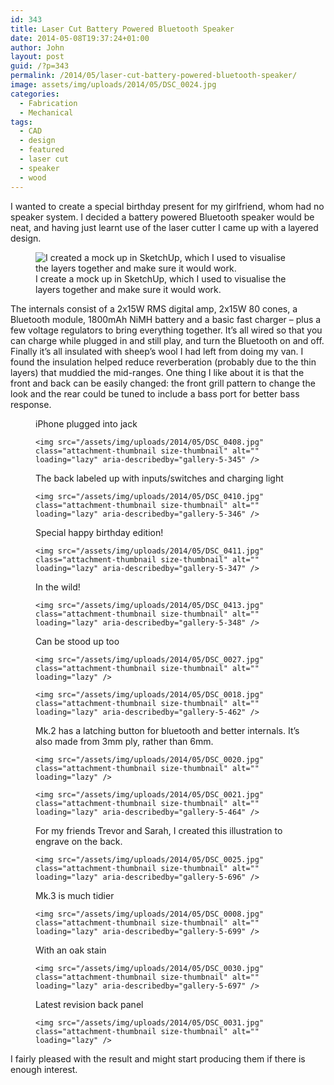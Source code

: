 ```yaml
---
id: 343
title: Laser Cut Battery Powered Bluetooth Speaker
date: 2014-05-08T19:37:24+01:00
author: John
layout: post
guid: /?p=343
permalink: /2014/05/laser-cut-battery-powered-bluetooth-speaker/
image: assets/img/uploads/2014/05/DSC_0024.jpg
categories:
  - Fabrication
  - Mechanical
tags:
  - CAD
  - design
  - featured
  - laser cut
  - speaker
  - wood
---
```

I wanted to create a special birthday present for my girlfriend, whom had no speaker system. I decided a battery powered Bluetooth speaker would be neat, and having just learnt use of the laser cutter I came up with a layered design.

<figure id="attachment_349" aria-describedby="caption-attachment-349" class="wp-caption aligncenter">
<img loading="lazy" class="size-full wp-image-349" src="/assets/img/uploads/2014/05/Screen-Shot-2014-05-08-at-20.36.09.png" alt="I created a mock up in SketchUp, which I used to visualise the layers together and make sure it would work." /><figcaption id="caption-attachment-349" class="wp-caption-text">I create a mock up in SketchUp, which I used to visualise the layers together and make sure it would work.</figcaption></figure> 

The internals consist of a 2x15W RMS digital amp, 2x15W 80 cones, a Bluetooth module, 1800mAh NiMH battery and a basic fast charger &#8211; plus a few voltage regulators to bring everything together. It&#8217;s all wired so that you can charge while plugged in and still play, and turn the Bluetooth on and off. Finally it&#8217;s all insulated with sheep&#8217;s wool I had left from doing my van. I found the insulation helped reduce reverberation (probably due to the thin layers) that muddied the mid-ranges. One thing I like about it is that the front and back can be easily changed: the front grill pattern to change the look and the rear could be tuned to include a bass port for better bass response.

  <figure class='gallery-item'> 
    <img src="/assets/img/uploads/2014/05/DSC_0406.jpg" class="attachment-thumbnail size-thumbnail" alt="" loading="lazy" aria-describedby="gallery-5-344" />
  <figcaption class='wp-caption-text gallery-caption' id='gallery-5-344'> iPhone plugged into jack </figcaption></figure><figure class='gallery-item'> 
  
    <img src="/assets/img/uploads/2014/05/DSC_0408.jpg" class="attachment-thumbnail size-thumbnail" alt="" loading="lazy" aria-describedby="gallery-5-345" />
  <figcaption class='wp-caption-text gallery-caption' id='gallery-5-345'> The back labeled up with inputs/switches and charging light </figcaption></figure><figure class='gallery-item'> 
  
    <img src="/assets/img/uploads/2014/05/DSC_0410.jpg" class="attachment-thumbnail size-thumbnail" alt="" loading="lazy" aria-describedby="gallery-5-346" />
  <figcaption class='wp-caption-text gallery-caption' id='gallery-5-346'> Special happy birthday edition! </figcaption></figure><figure class='gallery-item'> 
  
    <img src="/assets/img/uploads/2014/05/DSC_0411.jpg" class="attachment-thumbnail size-thumbnail" alt="" loading="lazy" aria-describedby="gallery-5-347" />
  <figcaption class='wp-caption-text gallery-caption' id='gallery-5-347'> In the wild! </figcaption></figure><figure class='gallery-item'> 
  
    <img src="/assets/img/uploads/2014/05/DSC_0413.jpg" class="attachment-thumbnail size-thumbnail" alt="" loading="lazy" aria-describedby="gallery-5-348" />
  <figcaption class='wp-caption-text gallery-caption' id='gallery-5-348'> Can be stood up too </figcaption></figure><figure class='gallery-item'> 
  
    <img src="/assets/img/uploads/2014/05/DSC_0027.jpg" class="attachment-thumbnail size-thumbnail" alt="" loading="lazy" />
  </figure><figure class='gallery-item'> 
  
    <img src="/assets/img/uploads/2014/05/DSC_0018.jpg" class="attachment-thumbnail size-thumbnail" alt="" loading="lazy" aria-describedby="gallery-5-462" />
  <figcaption class='wp-caption-text gallery-caption' id='gallery-5-462'> Mk.2 has a latching button for bluetooth and better internals. It&#8217;s also made from 3mm ply, rather than 6mm. </figcaption></figure><figure class='gallery-item'> 
  
    <img src="/assets/img/uploads/2014/05/DSC_0020.jpg" class="attachment-thumbnail size-thumbnail" alt="" loading="lazy" />
  </figure><figure class='gallery-item'> 
  
    <img src="/assets/img/uploads/2014/05/DSC_0021.jpg" class="attachment-thumbnail size-thumbnail" alt="" loading="lazy" aria-describedby="gallery-5-464" />
  <figcaption class='wp-caption-text gallery-caption' id='gallery-5-464'> For my friends Trevor and Sarah, I created this illustration to engrave on the back. </figcaption></figure><figure class='gallery-item'> 
  
    <img src="/assets/img/uploads/2014/05/DSC_0025.jpg" class="attachment-thumbnail size-thumbnail" alt="" loading="lazy" aria-describedby="gallery-5-696" />
  <figcaption class='wp-caption-text gallery-caption' id='gallery-5-696'> Mk.3 is much tidier </figcaption></figure><figure class='gallery-item'> 
  
    <img src="/assets/img/uploads/2014/05/DSC_0008.jpg" class="attachment-thumbnail size-thumbnail" alt="" loading="lazy" aria-describedby="gallery-5-699" />
  <figcaption class='wp-caption-text gallery-caption' id='gallery-5-699'> With an oak stain </figcaption></figure><figure class='gallery-item'> 
  
    <img src="/assets/img/uploads/2014/05/DSC_0030.jpg" class="attachment-thumbnail size-thumbnail" alt="" loading="lazy" aria-describedby="gallery-5-697" />
  <figcaption class='wp-caption-text gallery-caption' id='gallery-5-697'> Latest revision back panel </figcaption></figure><figure class='gallery-item'> 
  
    <img src="/assets/img/uploads/2014/05/DSC_0031.jpg" class="attachment-thumbnail size-thumbnail" alt="" loading="lazy" />
  </figure>

I fairly pleased with the result and might start producing them if there is enough interest.
